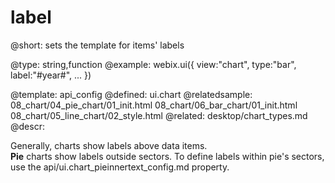 label
=============


@short:
	sets the template for items' labels

@type: string,function
@example:
webix.ui({
    view:"chart",
	type:"bar",
	label:"#year#",
    ...
})

@template:	api_config
@defined:	ui.chart
@relatedsample:
	08_chart/04_pie_chart/01_init.html
  	08_chart/06_bar_chart/01_init.html
	08_chart/05_line_chart/02_style.html
@related:
	desktop/chart_types.md
@descr:

Generally, charts show labels above data items. <br>
**Pie** charts show labels outside sectors. To define labels within pie's sectors, use the api/ui.chart_pieinnertext_config.md  property.




